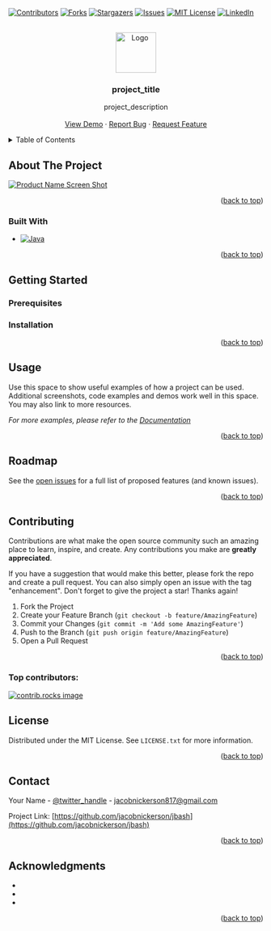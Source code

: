 <!-- Improved compatibility of back to top link: See: https://github.com/othneildrew/Best-README-Template/pull/73 -->
<a id="readme-top"></a>
<!--
*** Thanks for checking out the Best-README-Template. If you have a suggestion
*** that would make this better, please fork the repo and create a pull request
*** or simply open an issue with the tag "enhancement".
*** Don't forget to give the project a star!
*** Thanks again! Now go create something AMAZING! :D
-->



<!-- PROJECT SHIELDS -->
<!--
*** I'm using markdown "reference style" links for readability.
*** Reference links are enclosed in brackets [ ] instead of parentheses ( ).
*** See the bottom of this document for the declaration of the reference variables
*** for contributors-url, forks-url, etc. This is an optional, concise syntax you may use.
*** https://www.markdownguide.org/basic-syntax/#reference-style-links
-->
[![Contributors][contributors-shield]][contributors-url]
[![Forks][forks-shield]][forks-url]
[![Stargazers][stars-shield]][stars-url]
[![Issues][issues-shield]][issues-url]
[![MIT License][license-shield]][license-url]
[![LinkedIn][linkedin-shield]][linkedin-url]



<!-- PROJECT LOGO -->
<br />
<div align="center">
  <a href="https://github.com/jacobnickerson/jbash">
    <img src="images/logo.png" alt="Logo" width="80" height="80">
  </a>

<h3 align="center">project_title</h3>

  <p align="center">
    project_description
    <br />
    <br />
    <a href="https://github.com/jacobnickerson/jbash">View Demo</a>
    ·
    <a href="https://github.com/jacobnickerson/jbash/issues/new?labels=bug&template=bug-report---.md">Report Bug</a>
    ·
    <a href="https://github.com/jacobnickerson/jbash/issues/new?labels=enhancement&template=feature-request---.md">Request Feature</a>
  </p>
</div>



<!-- TABLE OF CONTENTS -->
<details>
  <summary>Table of Contents</summary>
  <ol>
    <li>
      <a href="#about-the-project">About The Project</a>
      <ul>
        <li><a href="#built-with">Built With</a></li>
      </ul>
    </li>
    <li>
      <a href="#getting-started">Getting Started</a>
      <ul>
        <li><a href="#prerequisites">Prerequisites</a></li>
        <li><a href="#installation">Installation</a></li>
      </ul>
    </li>
    <li><a href="#usage">Usage</a></li>
    <li><a href="#roadmap">Roadmap</a></li>
    <li><a href="#contributing">Contributing</a></li>
    <li><a href="#license">License</a></li>
    <li><a href="#contact">Contact</a></li>
    <li><a href="#acknowledgments">Acknowledgments</a></li>
  </ol>
</details>



<!-- ABOUT THE PROJECT -->
## About The Project

[![Product Name Screen Shot][product-screenshot]](https://example.com)



<p align="right">(<a href="#readme-top">back to top</a>)</p>



### Built With

* [![Java][Java.com]][Java-url]

<p align="right">(<a href="#readme-top">back to top</a>)</p>



<!-- GETTING STARTED -->
## Getting Started


### Prerequisites


### Installation


<p align="right">(<a href="#readme-top">back to top</a>)</p>



<!-- USAGE EXAMPLES -->
## Usage

Use this space to show useful examples of how a project can be used. Additional screenshots, code examples and demos work well in this space. You may also link to more resources.

_For more examples, please refer to the [Documentation](https://example.com)_

<p align="right">(<a href="#readme-top">back to top</a>)</p>



<!-- ROADMAP -->
## Roadmap



See the [open issues](https://github.com/jacobnickerson/jbash/issues) for a full list of proposed features (and known issues).

<p align="right">(<a href="#readme-top">back to top</a>)</p>



<!-- CONTRIBUTING -->
## Contributing

Contributions are what make the open source community such an amazing place to learn, inspire, and create. Any contributions you make are **greatly appreciated**.

If you have a suggestion that would make this better, please fork the repo and create a pull request. You can also simply open an issue with the tag "enhancement".
Don't forget to give the project a star! Thanks again!

1. Fork the Project
2. Create your Feature Branch (`git checkout -b feature/AmazingFeature`)
3. Commit your Changes (`git commit -m 'Add some AmazingFeature'`)
4. Push to the Branch (`git push origin feature/AmazingFeature`)
5. Open a Pull Request

<p align="right">(<a href="#readme-top">back to top</a>)</p>

### Top contributors:

<a href="https://github.com/jacobnickerson/jbash/graphs/contributors">
  <img src="https://contrib.rocks/image?repo=jacobnickerson/jbash" alt="contrib.rocks image" />
</a>



<!-- LICENSE -->
## License

Distributed under the MIT License. See `LICENSE.txt` for more information.

<p align="right">(<a href="#readme-top">back to top</a>)</p>



<!-- CONTACT -->
## Contact

Your Name - [@twitter_handle](https://twitter.com/twitter_handle) - jacobnickerson817@gmail.com

Project Link: [https://github.com/jacobnickerson/jbash](https://github.com/jacobnickerson/jbash)

<p align="right">(<a href="#readme-top">back to top</a>)</p>



<!-- ACKNOWLEDGMENTS -->
## Acknowledgments

* []() 
* []()
* []()

<p align="right">(<a href="#readme-top">back to top</a>)</p>



<!-- MARKDOWN LINKS & IMAGES -->
<!-- https://www.markdownguide.org/basic-syntax/#reference-style-links -->
[contributors-shield]: https://img.shields.io/github/contributors/jacobnickerson/jbash.svg?style=for-the-badge
[contributors-url]: https://github.com/jacobnickerson/jbash/graphs/contributors
[forks-shield]: https://img.shields.io/github/forks/jacobnickerson/jbash.svg?style=for-the-badge
[forks-url]: https://github.com/jacobnickerson/jbash/network/members
[stars-shield]: https://img.shields.io/github/stars/jacobnickerson/jbash.svg?style=for-the-badge
[stars-url]: https://github.com/jacobnickerson/jbash/stargazers
[issues-shield]: https://img.shields.io/github/issues/jacobnickerson/jbash.svg?style=for-the-badge
[issues-url]: https://github.com/jacobnickerson/jbash/issues
[license-shield]: https://img.shields.io/github/license/jacobnickerson/jbash.svg?style=for-the-badge
[license-url]: https://github.com/jacobnickerson/jbash/blob/master/LICENSE.txt
[linkedin-shield]: https://img.shields.io/badge/-LinkedIn-black.svg?style=for-the-badge&logo=linkedin&colorB=555
[linkedin-url]: https://linkedin.com/in/jacobnickerson817/
[product-screenshot]: images/screenshot.png
[Java.com]: https://img.shields.io/badge/Java-ED8B00?style=for-the-badge&logo=openjdk&logoColor=white
[Java-url]:  https:://www.java.com/
